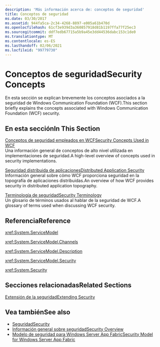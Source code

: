 ```yaml
---
description: 'Más información acerca de: conceptos de seguridad'
title: Conceptos de seguridad
ms.date: 03/30/2017
ms.assetid: 944fa5ca-2c34-4268-8897-e005a61b470d
ms.openlocfilehash: 61cf3e939d3a360857918d81b1197ffa77f25ec3
ms.sourcegitcommit: ddf7edb67715a5b9a45e3dd44536dabc153c1de0
ms.translationtype: MT
ms.contentlocale: es-ES
ms.lasthandoff: 02/06/2021
ms.locfileid: "99779730"
---
```

# <a name="security-concepts"></a><span data-ttu-id="57022-103">Conceptos de seguridad</span><span class="sxs-lookup"><span data-stu-id="57022-103">Security Concepts</span></span>

<span data-ttu-id="57022-104">En esta sección se explican brevemente los conceptos asociados a la seguridad de Windows Communication Foundation (WCF).</span><span class="sxs-lookup"><span data-stu-id="57022-104">This section briefly explains the concepts associated with Windows Communication Foundation (WCF) security.</span></span>  
  
## <a name="in-this-section"></a><span data-ttu-id="57022-105">En esta sección</span><span class="sxs-lookup"><span data-stu-id="57022-105">In This Section</span></span>  

 [<span data-ttu-id="57022-106">Conceptos de seguridad empleados en WCF</span><span class="sxs-lookup"><span data-stu-id="57022-106">Security Concepts Used in WCF</span></span>](security-concepts-used-in-wcf.md)  
 <span data-ttu-id="57022-107">Una información general de conceptos de alto nivel utilizada en implementaciones de seguridad.</span><span class="sxs-lookup"><span data-stu-id="57022-107">A high-level overview of concepts used in security implementations.</span></span>  
  
 [<span data-ttu-id="57022-108">Seguridad distribuida de aplicaciones</span><span class="sxs-lookup"><span data-stu-id="57022-108">Distributed Application Security</span></span>](distributed-application-security.md)  
 <span data-ttu-id="57022-109">Información general sobre cómo WCF proporciona seguridad en la topografía de aplicaciones distribuidas.</span><span class="sxs-lookup"><span data-stu-id="57022-109">An overview of how WCF provides security in distributed application topography.</span></span>  
  
 [<span data-ttu-id="57022-110">Terminología de seguridad</span><span class="sxs-lookup"><span data-stu-id="57022-110">Security Terminology</span></span>](wcf-security-terminology.md)  
 <span data-ttu-id="57022-111">Un glosario de términos usados al hablar de la seguridad de WCF.</span><span class="sxs-lookup"><span data-stu-id="57022-111">A glossary of terms used when discussing WCF security.</span></span>  
  
## <a name="reference"></a><span data-ttu-id="57022-112">Referencia</span><span class="sxs-lookup"><span data-stu-id="57022-112">Reference</span></span>  

 <xref:System.ServiceModel>  
  
 <xref:System.ServiceModel.Channels>  
  
 <xref:System.ServiceModel.Description>  
  
 <xref:System.ServiceModel.Security>  
  
 <xref:System.Security>  
  
## <a name="related-sections"></a><span data-ttu-id="57022-113">Secciones relacionadas</span><span class="sxs-lookup"><span data-stu-id="57022-113">Related Sections</span></span>  

 [<span data-ttu-id="57022-114">Extensión de la seguridad</span><span class="sxs-lookup"><span data-stu-id="57022-114">Extending Security</span></span>](../extending/extending-security.md)  
  
## <a name="see-also"></a><span data-ttu-id="57022-115">Vea también</span><span class="sxs-lookup"><span data-stu-id="57022-115">See also</span></span>

- [<span data-ttu-id="57022-116">Seguridad</span><span class="sxs-lookup"><span data-stu-id="57022-116">Security</span></span>](security.md)
- [<span data-ttu-id="57022-117">Información general sobre seguridad</span><span class="sxs-lookup"><span data-stu-id="57022-117">Security Overview</span></span>](security-overview.md)
- <span data-ttu-id="57022-118">[Modelo de seguridad para Windows Server App Fabric](/previous-versions/appfabric/ee677202(v=azure.10))</span><span class="sxs-lookup"><span data-stu-id="57022-118">[Security Model for Windows Server App Fabric](/previous-versions/appfabric/ee677202(v=azure.10))</span></span>
